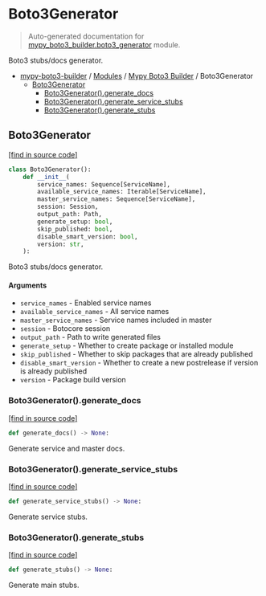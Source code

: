 # Boto3Generator

> Auto-generated documentation for [mypy_boto3_builder.boto3_generator](https://github.com/vemel/mypy_boto3_builder/blob/main/mypy_boto3_builder/boto3_generator.py) module.

Boto3 stubs/docs generator.

- [mypy-boto3-builder](../README.md#mypy_boto3_builder) / [Modules](../MODULES.md#mypy-boto3-builder-modules) / [Mypy Boto3 Builder](index.md#mypy-boto3-builder) / Boto3Generator
    - [Boto3Generator](#boto3generator)
        - [Boto3Generator().generate_docs](#boto3generatorgenerate_docs)
        - [Boto3Generator().generate_service_stubs](#boto3generatorgenerate_service_stubs)
        - [Boto3Generator().generate_stubs](#boto3generatorgenerate_stubs)

## Boto3Generator

[[find in source code]](https://github.com/vemel/mypy_boto3_builder/blob/main/mypy_boto3_builder/boto3_generator.py#L25)

```python
class Boto3Generator():
    def __init__(
        service_names: Sequence[ServiceName],
        available_service_names: Iterable[ServiceName],
        master_service_names: Sequence[ServiceName],
        session: Session,
        output_path: Path,
        generate_setup: bool,
        skip_published: bool,
        disable_smart_version: bool,
        version: str,
    ):
```

Boto3 stubs/docs generator.

#### Arguments

- `service_names` - Enabled service names
- `available_service_names` - All service names
- `master_service_names` - Service names included in master
- `session` - Botocore session
- `output_path` - Path to write generated files
- `generate_setup` - Whether to create package or installed module
- `skip_published` - Whether to skip packages that are already published
- `disable_smart_version` - Whether to create a new postrelease if version is already published
- `version` - Package build version

### Boto3Generator().generate_docs

[[find in source code]](https://github.com/vemel/mypy_boto3_builder/blob/main/mypy_boto3_builder/boto3_generator.py#L168)

```python
def generate_docs() -> None:
```

Generate service and master docs.

### Boto3Generator().generate_service_stubs

[[find in source code]](https://github.com/vemel/mypy_boto3_builder/blob/main/mypy_boto3_builder/boto3_generator.py#L138)

```python
def generate_service_stubs() -> None:
```

Generate service stubs.

### Boto3Generator().generate_stubs

[[find in source code]](https://github.com/vemel/mypy_boto3_builder/blob/main/mypy_boto3_builder/boto3_generator.py#L128)

```python
def generate_stubs() -> None:
```

Generate main stubs.
